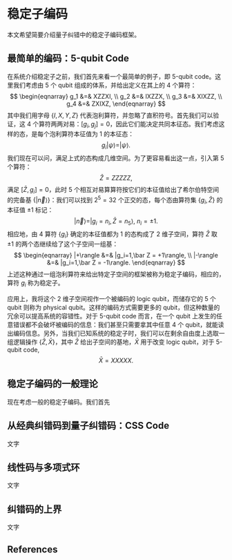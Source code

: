 # 稳定子编码

本文希望简要介绍量子纠错中的稳定子编码框架。

## 最简单的编码：5-qubit Code

在系统介绍稳定子之前，我们首先来看一个最简单的例子，即 5-qubit code。这里我们考虑由 5 个 qubit 组成的体系，并给出定义在其上的 4 个算符：
$$
\begin{eqnarray}
    g_1 &=& XZZXI, \\
    g_2 &=& IXZZX, \\
    g_3 &=& XIXZZ, \\
    g_4 &=& ZXIXZ,
\end{eqnarray}
$$
其中我们用字母 $\{I,X,Y,Z\}$ 代表泡利算符，并忽略了直积符号。首先我们可以验证，这 4 个算符两两对易：$[g_i,g_j] = 0$，因此它们能决定共同本征态。我们考虑这样的态，是每个泡利算符本征值为 1 的本征态：
$$
g_i |\psi\rangle = |\psi\rangle.
$$
我们现在可以问，满足上式的态构成几维空间。为了更容易看出这一点，引入第 5 个算符：
$$
\bar Z = ZZZZZ,
$$
满足 $[\bar Z, g_i]=0$，此时 5 个相互对易算算符按它们的本征值给出了希尔伯特空间的完备基 $\{|\vec n\rangle \}$：我们可以找到 $2^5=32$ 个正交的态，每个态由算符集 $\{g_i, \bar Z\}$ 的本征值 $\pm 1$ 标记：
$$
|\vec n\rangle=|g_i = n_i, \bar Z = n_5\rangle,\ n_i=\pm 1.
$$
相应地，由 4 算符 $\{g_i\}$ 确定的本征值都为 1 的态构成了 2 维子空间，算符 $\bar Z$ 取 $\pm 1$ 的两个态继续给了这个子空间一组基：
$$
\begin{eqnarray}
  |+\rangle &=& |g_i=1,\bar Z = +1\rangle, \\
  |-\rangle &=& |g_i=1,\bar Z = -1\rangle.
\end{eqnarray}
$$
上述这种通过一组泡利算符来给出特定子空间的框架被称为稳定子编码，相应的，算符 $g_i$ 称为稳定子。

应用上，我将这个 2 维子空间视作一个被编码的 logic qubit，而储存它的 5 个 qubit 则称为 physical qubit。这样的编码方式需要更多的 qubit，但这种数量的冗余可以提高系统的容错性。对于 5-qubit code 而言，在一个 qubit 上发生的任意错误都不会破坏被编码的信息：我们甚至只需要拿其中任意 4 个 qubit，就能读出编码信息。另外，当我们已知系统的稳定子时，我们可以在剩余自由度上选取一组逻辑操作 $\{\bar Z, \bar X\}$，其中 $\bar Z$ 给出子空间的基地，$\bar X$ 用于改变 logic qubit，对于 5-qubit code,
$$
\bar X = XXXXX.
$$

## 稳定子编码的一般理论

现在考虑一般的稳定子编码。我们首先

## 从经典纠错码到量子纠错码：CSS Code

文字

## 线性码与多项式环

文字

## 纠错码的上界

文字

## References

